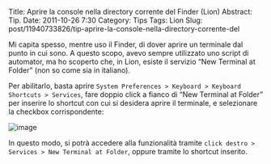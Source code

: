 Title: Aprire la console nella directory corrente del Finder (Lion)
Abstract: Tip.
Date: 2011-10-26 7:30
Category: Tips
Tags: Lion
Slug: post/11940733826/tip-aprire-la-console-nella-directory-corrente-del

Mi capita spesso, mentre uso il Finder, di dover aprire un terminale dal punto in cui sono. A questo scopo, avevo sempre utilizzato uno script di automator, ma ho scoperto che, in Lion, esiste il servizio “New Terminal at Folder” (non so come sia in italiano).

Per abilitarlo, basta aprire `System Preferences > Keyboard > Keyboard Shortcuts > Services`, fare doppio click a fianco di “New Terminal at Folder” per inserire lo shortcut con cui si desidera aprire il terminale, e selezionare la checkbox corrispondente:

![image](/static/images/new_terminal_at_folder.png)

In questo modo, si potrà accedere alla funzionalità tramite `click destro > Services > New Terminal at Folder`, oppure tramite lo shortcut inserito.
